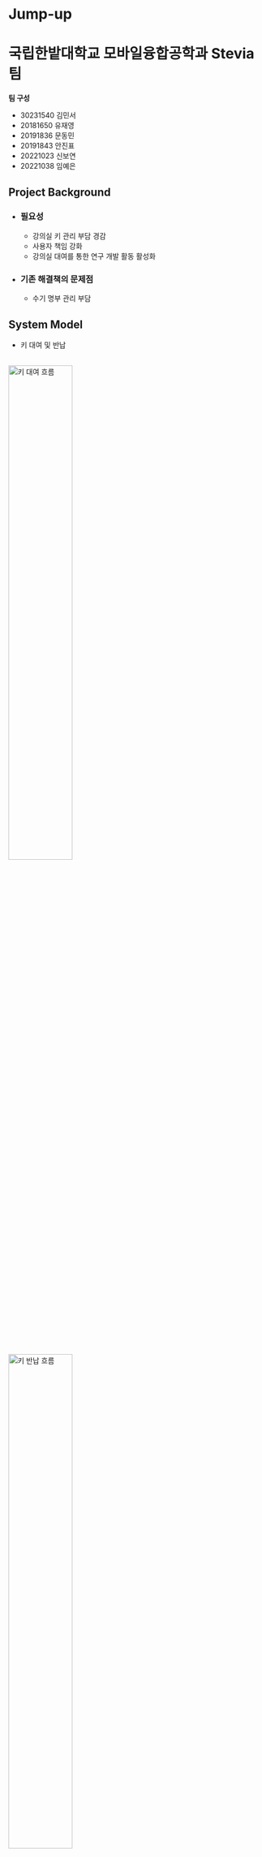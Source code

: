 # Jump-up
# 국립한밭대학교 모바일융합공학과 Stevia팀

**팀 구성**
 - 30231540 김민서 
 - 20181650 유재영
 - 20191836 문동민
 - 20191843 안진표
 - 20221023 신보연
 - 20221038 임예은

## Project Background
- ### 필요성
  - 강의실 키 관리 부담 경감
  - 사용자 책임 강화
  - 강의실 대여를 통한 연구 개발 활동 활성화

- ### 기존 해결책의 문제점
  - 수기 명부 관리 부담

## System Model
- 키 대여 및 반납
<br/><br/>
<img width="50%" alt="키 대여 흐름" src="https://github.com/user-attachments/assets/e7d24708-5f78-42f9-9aad-42f1114ee09b">
<img width="50%" alt="키 반납 흐름" src="https://github.com/user-attachments/assets/53b7e017-507d-4c74-b556-94898ce50668">
<br/><br/>
 - 시스템 프로세스 흐름도
<br/><br/>
<img width="50%" alt="시스템 프로세스 흐름도" src="https://github.com/user-attachments/assets/53b7e017-507d-4c74-b556-94898ce50668">
<br/><br/>

 - ### System Requirements
- 수기 명부 관리 부담을 줄이는 시스템
- 강의실 대여 및 반납 기록에 확실한 시스템
- 원하는 시간대에 강의실 대여 절차를 쉽게 진행할 수 있는 시스템

## Conclusion
- ### UI/UX
    - 강의실 예약 현황
<br/><br/>
<img width="32%" alt="강의실 예약 현황" src="https://github.com/user-attachments/assets/eefa20ff-51c6-46bc-b01b-cf247b6f084c">
<br/><br/>
	- 강의실 예약 페이지
<br/><br/>
<p align="center">  
  <img src="https://github.com/user-attachments/assets/8211fcb9-36fc-457d-a5de-7e270bc6e4e5" align="center" width="32%">  
  <img src="https://github.com/user-attachments/assets/5e46d9cd-6dc3-4f5c-83d6-6d22f802762b" align="center" width="32%">
  <img src="https://github.com/user-attachments/assets/a8e513a4-fcb1-401a-8b56-77fe3be95811" align="center" width="32%">
</p>
<br/><br/>

- ### MAIN 서버
## Project Outcome


